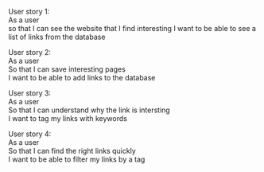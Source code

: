 User story 1:  
As a user  
so that I can see the website that I find interesting
I want to be able to see a list of links from the database

User story 2:  
As a user  
So that I can save interesting pages  
I want to be able to add links to the database  


User story 3:  
As a user  
So that I can understand why the link is intersting  
I want to tag my links with keywords  

User story 4:  
As a user  
So that I can find the right links quickly  
I want to be able to filter my links by a tag  
